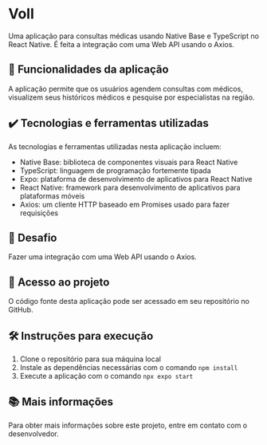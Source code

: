 # Voll #

Uma aplicação para consultas médicas usando Native Base e TypeScript no React Native. É feita a integração com uma Web API usando o Axios.

## 🔨 Funcionalidades da aplicação ##

A aplicação permite que os usuários agendem consultas com médicos, visualizem seus históricos médicos e pesquise por especialistas na região.

## ✔️ Tecnologias e ferramentas utilizadas ##

As tecnologias e ferramentas utilizadas nesta aplicação incluem:

* Native Base: biblioteca de componentes visuais para React Native
* TypeScript: linguagem de programação fortemente tipada
* Expo: plataforma de desenvolvimento de aplicativos para React Native
* React Native: framework para desenvolvimento de aplicativos para plataformas móveis
* Axios: um cliente HTTP baseado em Promises usado para fazer requisições

## 🎯 Desafio ##

Fazer uma integração com uma Web API usando o Axios.

## 📁 Acesso ao projeto ##

O código fonte desta aplicação pode ser acessado em seu repositório no GitHub.

## 🛠️ Instruções para execução ##

1. Clone o repositório para sua máquina local
2. Instale as dependências necessárias com o comando 
`npm install`
3. Execute a aplicação com o comando 
`npx expo start`

## 📚 Mais informações ##

Para obter mais informações sobre este projeto, entre em contato com o desenvolvedor.
